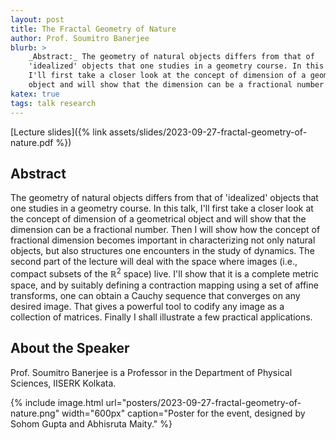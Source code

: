 ```yaml
---
layout: post
title: The Fractal Geometry of Nature
author: Prof. Soumitro Banerjee
blurb: >
    _Abstract:_ The geometry of natural objects differs from that of
    'idealized' objects that one studies in a geometry course. In this talk,
    I'll first take a closer look at the concept of dimension of a geometrical
    object and will show that the dimension can be a fractional number ...
katex: true
tags: talk research
---
```


[Lecture slides]({% link assets/slides/2023-09-27-fractal-geometry-of-nature.pdf %})

## Abstract

The geometry of natural objects differs from that of 'idealized' objects that
one studies in a geometry course. In this talk, I'll first take a closer look
at the concept of dimension of a geometrical object and will show that the
dimension can be a fractional number. Then I will show how the concept of
fractional dimension becomes important in characterizing not only natural
objects, but also structures one encounters in the study of dynamics. The
second part of the lecture will deal with the space where images (i.e., compact
subsets of the $\mathbb{R}^2$ space) live. I'll show that it is a complete
metric space, and by suitably defining a contraction mapping using a set of
affine transforms, one can obtain a Cauchy sequence that converges on any
desired image. That gives a powerful tool to codify any image as a collection
of matrices. Finally I shall illustrate a few practical applications.


## About the Speaker

Prof. Soumitro Banerjee is a Professor in the Department of Physical Sciences,
IISERK Kolkata.

{% include image.html
    url="posters/2023-09-27-fractal-geometry-of-nature.png"
    width="600px"
    caption="Poster for the event, designed by Sohom Gupta and Abhisruta Maity."
%}
